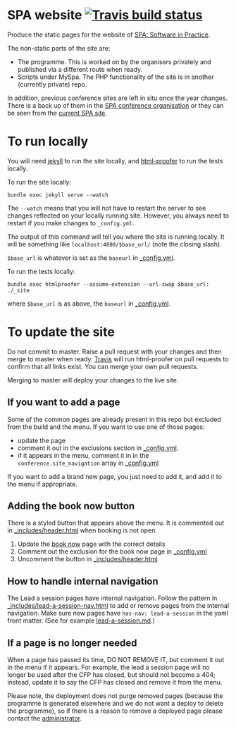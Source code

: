 # SPA website [![Travis build status](https://api.travis-ci.org/spaconference/spa-website.svg?branch=master)](https://travis-ci.org/spaconference/spa-website)

Produce the static pages for the website of [SPA: Software in Practice](https://spaconference.org).

The non-static parts of the site are:

 - The programme. This is worked on by the organisers privately and published via a different route when ready.
 - Scripts under MySpa. The PHP functionality of the site is in another (currently private) repo.

In addition, previous conference sites are left in situ once the year changes. There is a back up of them in the [SPA conference organisation](https://github.com/spaconference/previous-spa-sites) or they can be seen from the [current SPA site](https://spaconference.org).

# To run locally

You will need [jekyll](https://jekyllrb.com/docs/quickstart/) to run the site locally, and [html-proofer](https://rubygems.org/gems/html-proofer/) to run the tests locally.

To run the site locally:

```
bundle exec jekyll serve --watch
```

The `--watch` means that you will not have to restart the server to see changes reflected on your locally running site. However, you always need to restart if you make changes to `_config.yml`.

The output of this command will tell you where the site is running locally. It will be something like `localhost:4000/$base_url/` (note the closing slash).

`$base_url` is whatever is set as the `baseurl` in [_config.yml](_config.yml).

To run the tests locally:

```
bundle exec htmlproofer --assume-extension --url-swap $base_url: ./_site
```

where `$base_url` is as above, the `baseurl` in [_config.yml](_config.yml).

# To update the site

Do not commit to master. Raise a pull request with your changes and then merge to master when ready. [Travis](https://travis-ci.org/spaconference/spa-website) will run html-proofer on pull requests to confirm that all links exist. You can merge your own pull requests.

Merging to master will deploy your changes to the live site.

## If you want to add a page

Some of the common pages are already present in this repo but excluded from the build and the menu. If you want to use one of those pages:

- update the page
- comment it out in the exclusions section in [_config.yml](_config.yml).
- if it appears in the menu, comment it in in the `conference.site_navigation` array in [_config.yml](_config.yml)

If you want to add a brand new page, you just need to add it, and add it to the menu if appropriate.

## Adding the book now button

There is a styled button that appears above the menu. It is commented out in
[_includes/header.html](_includes/header.html) when booking is not open.

1. Update the [book now](book-now.md) page with the correct details
1. Comment out the exclusion for the book now page in [_config.yml](_config.yml)
1. Uncomment the button in [_includes/header.html](_includes/header.html)

## How to handle internal navigation

The Lead a session pages have internal navigation. Follow the pattern in [_includes/lead-a-session-nav.html](_includes/lead-a-session-nav.html) to add or remove pages from the internal navigation. Make sure new pages have `has-nav: lead-a-session` in the yaml front matter. (See for example [lead-a-session.md](/lead-a-session.md).)

## If a page is no longer needed

When a page has passed its time, DO NOT REMOVE IT, but comment it out in the menu if it appears. For example, the lead a session page will no longer be used after the CFP has closed, but should not become a 404; instead, update it to say the CFP has closed and remove it from the menu.

Please note, the deployment does not purge removed pages (because the programme is generated elsewhere and we do not want a deploy to delete the programme), so if there is a reason to remove a deployed page please contact the [administrator](mailto:website@spaconference.org).

